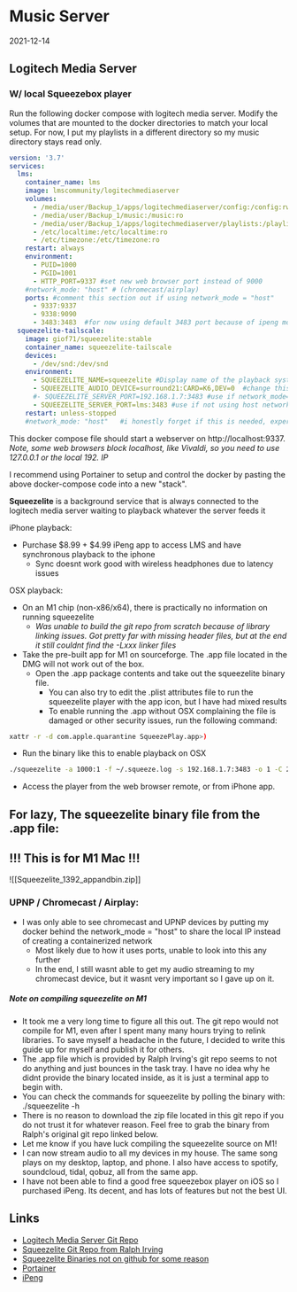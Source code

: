 # Music Server
2021-12-14

## Logitech Media Server
### W/ local Squeezebox player

Run the following docker compose with logitech media server. 
Modify the volumes that are mounted to the docker directories to match your local setup.  For now, I put my playlists in a different directory so my music directory stays read only.

```yaml
version: '3.7'
services:
  lms:
    container_name: lms
    image: lmscommunity/logitechmediaserver
    volumes:
      - /media/user/Backup_1/apps/logitechmediaserver/config:/config:rw
      - /media/user/Backup_1/music:/music:ro
      - /media/user/Backup_1/apps/logitechmediaserver/playlists:/playlist:rw
      - /etc/localtime:/etc/localtime:ro
      - /etc/timezone:/etc/timezone:ro
    restart: always
    environment:
      - PUID=1000
      - PGID=1001
      - HTTP_PORT=9337 #set new web browser port instead of 9000
    #network_mode: "host" # (chromecast/airplay)
    ports: #comment this section out if using network_mode = "host"
      - 9337:9337
      - 9338:9090
      - 3483:3483  #for now using default 3483 port because of ipeng mobile app compatibility questions
  squeezelite-tailscale:
    image: giof71/squeezelite:stable
    container_name: squeezelite-tailscale
    devices:
      - /dev/snd:/dev/snd
    environment:
      - SQUEEZELITE_NAME=squeezelite #Display name of the playback system listed in the webUI
      - SQUEEZELITE_AUDIO_DEVICE=surround21:CARD=K6,DEV=0  #change this to your specific audio card.  The squeezelite docker log will list your audio devices on startup if you arent sure of the formatting.  The above is a format for a Native Instruments Komplete 6 USB audio device on Ubuntu.
      #- SQUEEZELITE_SERVER_PORT=192.168.1.7:3483 #use if network_mode=host (for chromecast/airplay support)
      - SQUEEZELITE_SERVER_PORT=lms:3483 #use if not using host network mode
    restart: unless-stopped
    #network_mode: "host"   #i honestly forget if this is needed, experiment
```

This docker compose file should start a webserver on http://localhost:9337.  *Note, some web browsers block localhost, like Vivaldi, so you need to use 127.0.0.1 or the local 192. IP*

I recommend using Portainer to setup and control the docker by pasting the above docker-compose code into a new "stack".

**Squeezelite** is a background service that is always connected to the logitech media server waiting to playback whatever the server feeds it

iPhone playback:
- Purchase $8.99 + $4.99 iPeng app to access LMS and have synchronous playback to the iphone
	- Sync doesnt work good with wireless headphones due to latency issues

OSX playback:
- On an M1 chip (non-x86/x64), there is practically no information on running squeezelite
	- *Was unable to build the git repo from scratch because of library linking issues.  Got pretty far with missing header files, but at the end it still couldnt find the -Lxxx linker files*
- Take the pre-built app for M1 on sourceforge.  The .app file located in the DMG will not work out of the box.
	- Open the .app package contents and take out the squeezelite binary file.
		- You can also try to edit the .plist attributes file to run the squeezelite player with the app icon, but I have had mixed results
		- To enable running the .app without OSX complaining the file is damaged or other security issues, run the following command:
```bash 
xattr -r -d com.apple.quarantine SqueezePlay.app>)
``` 

- Run the binary like this to enable playback on OSX
```bash
./squeezelite -a 1000:1 -f ~/.squeeze.log -s 192.168.1.7:3483 -o 1 -C 2 -D 500 -n MBA
```

- Access the player from the web browser remote, or from iPhone app.

## For lazy, The squeezelite binary file from the .app file:
## !!! This is for M1 Mac !!!
![[Squeezelite_1392_appandbin.zip]]

### UPNP / Chromecast / Airplay:
- I was only able to see chromecast and UPNP devices by putting my docker behind the network_mode = "host" to share the local IP instead of creating a containerized network
	- Most likely due to how it uses ports, unable to look into this any further
	- In the end, I still wasnt able to get my audio streaming to my chromecast device, but it wasnt very important so I gave up on it.

##### Note on compiling squeezelite on M1
- It took me a very long time to figure all this out.  The git repo would not compile for M1, even after I spent many many hours trying to relink libraries.  To save myself a headache in the future, I decided to write this guide up for myself and publish it for others.
- The .app file which is provided by Ralph Irving's git repo seems to not do anything and just bounces in the task tray.  I have no idea why he didnt provide the binary located inside, as it is just a terminal app to begin with.
- You can check the commands for squeezelite by polling the binary with:  ./squeezelite -h
- There is no reason to download the zip file located in this git repo if you do not trust it for whatever reason.  Feel free to grab the binary from Ralph's original git repo linked below.
- Let me know if you have luck compiling the squeezelite source on M1!
- I can now stream audio to all my devices in my house.  The same song plays on my desktop, laptop, and phone.  I also have access to spotify, soundcloud, tidal, qobuz, all from the same app.
- I have not been able to find a good free squeezebox player on iOS so I purchased iPeng.  Its decent, and has lots of features but not the best UI.

## Links
- [Logitech Media Server Git Repo](https://github.com/Logitech/slimserver)
- [Squeezelite Git Repo from Ralph Irving](https://github.com/ralph-irving/squeezelite)
- [Squeezelite Binaries not on github for some reason](https://sourceforge.net/projects/lmsclients/files/squeezelite/)
- [Portainer](https://github.com/portainer/portainer/)
- [iPeng](http://penguinlovesmusic.de/ipeng-8/)


